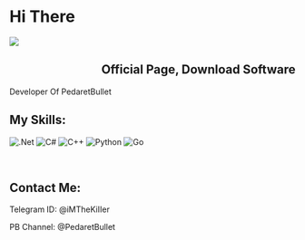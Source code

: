 # **Hi There**

<img align="Center" src = "https://github.com/MesbahMX/MesbahMX/assets/149060070/40121369-81bb-4e0b-a094-4a7f7478199d">

<h2 align="Right" >Official Page, Download Software</h2>
<p align="Left">Developer Of PedaretBullet</p>

<h2 align="Left">My Skills:</h2>

![.Net](https://img.shields.io/badge/.NET-5C2D91?style=for-the-badge&logo=.net&logoColor=white) ![C#](https://img.shields.io/badge/c%23-%23239120.svg?style=for-the-badge&logo=c-sharp&logoColor=white) ![C++](https://img.shields.io/badge/c++-%2300599C.svg?style=for-the-badge&logo=c%2B%2B&logoColor=white) ![Python](https://img.shields.io/badge/python-3670A0?style=for-the-badge&logo=python&logoColor=ffdd54) ![Go](https://img.shields.io/badge/go-%2300ADD8.svg?style=for-the-badge&logo=go&logoColor=white)

<br>
<h2  align="Left">Contact Me:</h2>
<p a;ign="Left">Telegram ID: @iMTheKiIIer</p>
<p align="Left">PB Channel: @PedaretBullet</p>
